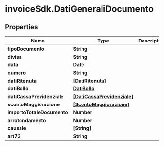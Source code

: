 # invoiceSdk.DatiGeneraliDocumento

## Properties

Name | Type | Description | Notes
------------ | ------------- | ------------- | -------------
**tipoDocumento** | **String** |  | [optional] 
**divisa** | **String** |  | [optional] 
**data** | **Date** |  | [optional] 
**numero** | **String** |  | [optional] 
**datiRitenuta** | [**[DatiRitenuta]**](DatiRitenuta.md) |  | [optional] 
**datiBollo** | [**DatiBollo**](DatiBollo.md) |  | [optional] 
**datiCassaPrevidenziale** | [**[DatiCassaPrevidenziale]**](DatiCassaPrevidenziale.md) |  | [optional] 
**scontoMaggiorazione** | [**[ScontoMaggiorazione]**](ScontoMaggiorazione.md) |  | [optional] 
**importoTotaleDocumento** | **Number** |  | [optional] 
**arrotondamento** | **Number** |  | [optional] 
**causale** | **[String]** |  | [optional] 
**art73** | **String** |  | [optional] 


